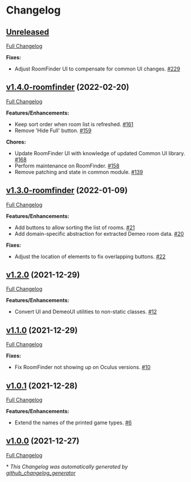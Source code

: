 # Changelog

## [Unreleased](https://github.com/orendain/demeomods/tree/HEAD)

[Full Changelog](https://github.com/orendain/demeomods/compare/v1.4.0-roomfinder...HEAD)

**Fixes:**

- Adjust RoomFinder UI to compensate for common UI changes. [\#229](https://github.com/orendain/DemeoMods/pull/229)

## [v1.4.0-roomfinder](https://github.com/orendain/demeomods/tree/v1.4.0-roomfinder) (2022-02-20)

[Full Changelog](https://github.com/orendain/demeomods/compare/v1.3.0-roomfinder...v1.4.0-roomfinder)

**Features/Enhancements:**

- Keep sort order when room list is refreshed. [\#161](https://github.com/orendain/DemeoMods/pull/161)
- Remove 'Hide Full' button. [\#159](https://github.com/orendain/DemeoMods/pull/159)

**Chores:**

- Update RoomFinder UI with knowledge of updated Common UI library. [\#168](https://github.com/orendain/DemeoMods/pull/168)
- Perform maintenance on RoomFinder. [\#158](https://github.com/orendain/DemeoMods/pull/158)
- Remove patching and state in common module. [\#139](https://github.com/orendain/DemeoMods/pull/139)

## [v1.3.0-roomfinder](https://github.com/orendain/demeomods/tree/v1.3.0-roomfinder) (2022-01-09)

[Full Changelog](https://github.com/orendain/demeomods/compare/v1.2.0...v1.3.0-roomfinder)

**Features/Enhancements:**

- Add buttons to allow sorting the list of rooms. [\#21](https://github.com/orendain/DemeoMods/pull/21)
- Add domain-specific abstraction for extracted Demeo room data. [\#20](https://github.com/orendain/DemeoMods/pull/20)

**Fixes:**

- Adjust the location of elements to fix overlapping buttons. [\#22](https://github.com/orendain/DemeoMods/pull/22)

## [v1.2.0](https://github.com/orendain/demeomods/tree/v1.2.0) (2021-12-29)

[Full Changelog](https://github.com/orendain/demeomods/compare/v1.1.0...v1.2.0)

**Features/Enhancements:**

- Convert UI and DemeoUI utilities to non-static classes. [\#12](https://github.com/orendain/DemeoMods/pull/12)

## [v1.1.0](https://github.com/orendain/demeomods/tree/v1.1.0) (2021-12-29)

[Full Changelog](https://github.com/orendain/demeomods/compare/v1.0.1...v1.1.0)

**Fixes:**

-  Fix RoomFinder not showing up on Oculus versions. [\#10](https://github.com/orendain/DemeoMods/pull/10)

## [v1.0.1](https://github.com/orendain/demeomods/tree/v1.0.1) (2021-12-28)

[Full Changelog](https://github.com/orendain/demeomods/compare/v1.0.0...v1.0.1)

**Features/Enhancements:**

- Extend the names of the printed game types. [\#6](https://github.com/orendain/DemeoMods/pull/6)

## [v1.0.0](https://github.com/orendain/demeomods/tree/v1.0.0) (2021-12-27)

[Full Changelog](https://github.com/orendain/demeomods/compare/faa2e50c1fdc985e4bf0383f16ef8980eb1580b9...v1.0.0)



\* *This Changelog was automatically generated by [github_changelog_generator](https://github.com/github-changelog-generator/github-changelog-generator)*

